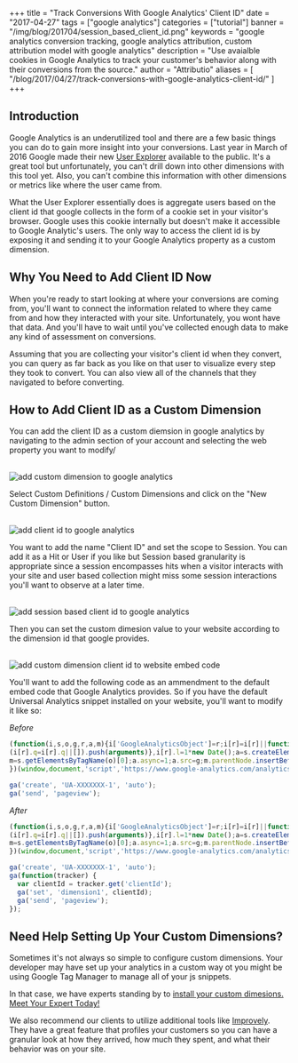 +++
title = "Track Conversions With Google Analytics' Client ID"
date = "2017-04-27"
tags = ["google analytics"]
categories = ["tutorial"]
banner = "/img/blog/201704/session_based_client_id.png"
keywords = "google analytics conversion tracking, google analytics attribution, custom attribution model with google analytics"
description = "Use avaialble cookies in Google Analytics to track your customer's behavior along with their conversions from the source."
author = "Attributio"
aliases = [
    "/blog/2017/04/27/track-conversions-with-google-analytics-client-id/"
]
+++


## Introduction

Google Analytics is an underutilized tool and there are a few basic things you can do to gain more insight into your conversions. Last year in March of 2016 Google made their new [User Explorer](https://support.google.com/analytics/answer/6339208?hl=en) available to the public. It's a great tool but unfortunately, you can't drill down into other dimensions with this tool yet. Also, you can't combine this information with other dimensions or metrics like where the user came from.


What the User Explorer essentially does is aggregate users based on the client id that google collects in the form of a cookie set in your visitor's browser. Google uses this cookie internally but doesn't make it accessible to Google Analytic's users. The only way to access the client id is by exposing it and sending it to your Google Analytics property as a custom dimension.

## Why You Need to Add Client ID Now

When you're ready to start looking at where your conversions are coming from, you'll want to connect the information related to where they came from and how they interacted with your site. Unfortunately, you wont have that data. And you'll have to wait until you've collected enough data to make any kind of assessment on conversions.

Assuming that you are collecting your visitor's client id when they convert, you can query as far back as you like on that user to visualize every step they took to convert. You can also view all of the channels that they navigated to before converting.

## How to Add Client ID as a Custom Dimension

You can add the client ID as a custom diemsion in google analytics by navigating to the admin section of your account and selecting the web property you want to modify/

<br>

<img class="img-responsive img-thumbnail" src="/img/blog/201704/property_custom_definitions.png" alt="add custom dimension to google analytics" />

<br>

Select Custom Definitions / Custom Dimensions and click on the "New Custom Dimension" button.

<br>

<img class="img-responsive img-thumbnail" src="/img/blog/201704/custom_dimensions_new.png" alt="add client id to google analytics" />

<br>

You want to add the name "Client ID" and set the scope to Session. You can add it as a Hit or User if you like but Session based granularity is appropriate since a session encompasses hits when a visitor interacts with your site and user based collection might miss some session interactions you'll want to observe at a later time.

<br>

<img class="img-responsive img-thumbnail" src="/img/blog/201704/session_based_client_id.png" alt="add session based client id to google analytics" />

<br>

Then you can set the custom dimesion value to your website according to the dimension id that google provides.

<br>

<img class="img-responsive img-thumbnail" src="/img/blog/201704/client_id_embed.png" alt="add custom dimension client id to website embed code" />

<br>

You'll want to add the following code as an ammendment to the default embed code that Google Analytics provides. So if you have the default Universal Analytics snippet installed on your website, you'll want to modify it like so:

*Before*

```javascript
(function(i,s,o,g,r,a,m){i['GoogleAnalyticsObject']=r;i[r]=i[r]||function(){
(i[r].q=i[r].q||[]).push(arguments)},i[r].l=1*new Date();a=s.createElement(o),
m=s.getElementsByTagName(o)[0];a.async=1;a.src=g;m.parentNode.insertBefore(a,m)
})(window,document,'script','https://www.google-analytics.com/analytics.js','ga');

ga('create', 'UA-XXXXXXX-1', 'auto');
ga('send', 'pageview');

```

*After*

```javascript
(function(i,s,o,g,r,a,m){i['GoogleAnalyticsObject']=r;i[r]=i[r]||function(){
(i[r].q=i[r].q||[]).push(arguments)},i[r].l=1*new Date();a=s.createElement(o),
m=s.getElementsByTagName(o)[0];a.async=1;a.src=g;m.parentNode.insertBefore(a,m)
})(window,document,'script','https://www.google-analytics.com/analytics.js','ga');

ga('create', 'UA-XXXXXXX-1', 'auto');
ga(function(tracker) {
  var clientId = tracker.get('clientId');
  ga('set', 'dimension1', clientId);
  ga('send', 'pageview');
});
```
## Need Help Setting Up Your Custom Dimensions?

Sometimes it's not always so simple to configure custom dimensions. Your developer may have set up your analytics in a custom way ot you might be using Google Tag Manager to manage all of your js snippets.

In that case, we have experts standing by to [install your custom dimesions. Meet Your Expert Today!](/join/)

We also recommend our clients to utilize additional tools like <a href="https://shareasale.com/r.cfm?b=462846&u=1517931&m=46217&urllink=&afftrack=">Improvely</a>. They have a great feature that profiles your customers so you can have a granular look at how they arrived, how much they spent, and what their behavior was on your site.

